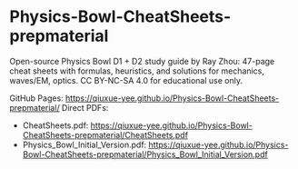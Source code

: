 ﻿# Physics-Bowl-CheatSheets-prepmaterial
Open-source Physics Bowl D1 + D2 study guide by Ray Zhou: 47-page cheat sheets with formulas, heuristics, and solutions for mechanics, waves/EM, optics. CC BY-NC-SA 4.0 for educational use only.


GitHub Pages: https://qiuxue-yee.github.io/Physics-Bowl-CheatSheets-prepmaterial/
Direct PDFs:
- CheatSheets.pdf: https://qiuxue-yee.github.io/Physics-Bowl-CheatSheets-prepmaterial/CheatSheets.pdf
- Physics_Bowl_Initial_Version.pdf: https://qiuxue-yee.github.io/Physics-Bowl-CheatSheets-prepmaterial/Physics_Bowl_Initial_Version.pdf

